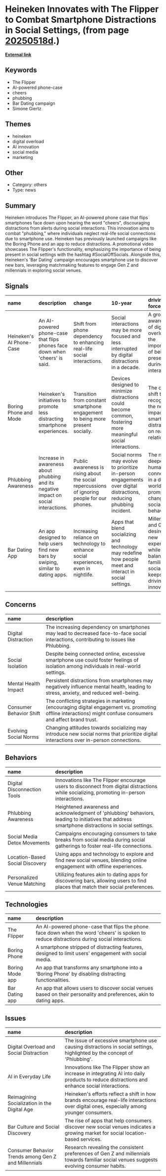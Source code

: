 # __Heineken Innovates with The Flipper to Combat Smartphone Distractions in Social Settings__, (from page [20250518d](https://kghosh.substack.com/p/20250518d).)

__[External link](https://www.marketingdive.com/news/heineken-flips-phones-for-irl-interactions/744755/)__



## Keywords

* The Flipper
* AI-powered phone-case
* cheers
* phubbing
* Bar Dating campaign
* Simone Giertz

## Themes

* heineken
* digital overload
* AI innovation
* social media
* marketing

## Other

* Category: others
* Type: news

## Summary

Heineken introduces The Flipper, an AI-powered phone case that flips smartphones face down upon hearing the word "cheers", discouraging distractions from alerts during social interactions. This innovation aims to combat "phubbing," where individuals neglect real-life social connections due to smartphone use. Heineken has previously launched campaigns like the Boring Phone and an app to reduce distractions. A promotional video showcases The Flipper's functionality, emphasizing the importance of being present in social settings with the hashtag #SocialOffSocials. Alongside this, Heineken's 'Bar Dating' campaign encourages smartphone use to discover new bars, leveraging matchmaking features to engage Gen Z and millennials in exploring social venues.

## Signals

| name                     | description                                                                          | change                                                                                       | 10-year                                                                                                            | driving-force                                                                                                           |   relevancy |
|:-------------------------|:-------------------------------------------------------------------------------------|:---------------------------------------------------------------------------------------------|:-------------------------------------------------------------------------------------------------------------------|:------------------------------------------------------------------------------------------------------------------------|------------:|
| Heineken's AI Phone-Case | An AI-powered phone-case that flips phones face down when 'cheers' is said.          | Shift from phone dependency to enhancing real-life social interactions.                      | Social interactions may be more focused and less interrupted by digital distractions in a decade.                  | A growing awareness of digital overload and the importance of being present during social interactions.                 |           4 |
| Boring Phone and Mode    | Heineken's initiatives to promote less distracting smartphone experiences.           | Transition from constant smartphone engagement to being more present socially.               | Devices designed to minimize distractions could become common, fostering more meaningful social interactions.      | The cultural shift towards recognizing the negative impact of smartphone distractions on real-life relationships.       |           4 |
| Phlubbing Awareness      | Increase in awareness about phubbing and its negative impact on social interactions. | Public awareness is rising about the social repercussions of ignoring people for our phones. | Social norms may evolve to prioritize in-person engagements over digital distractions, reducing phubbing incident. | The need for deeper human connections in a digital world is prompting change in social behavior.                        |           5 |
| Bar Dating App           | An app designed to help users find new bars by swiping, similar to dating apps.      | Increasing reliance on technology to enhance social experiences, even in nightlife.          | Apps that blend socializing and technology may redefine how people meet and interact in social settings.           | Millennials and Gen Z's desire for new experiences while balancing familiarity in socializing keeps driving innovation. |           3 |

## Concerns

| name                    | description                                                                                                                                                 |
|:------------------------|:------------------------------------------------------------------------------------------------------------------------------------------------------------|
| Digital Distraction     | The increasing dependency on smartphones may lead to decreased face-to-face social interactions, contributing to issues like Phlubbing.                     |
| Social Isolation        | Despite being connected online, excessive smartphone use could foster feelings of isolation among individuals in real-world settings.                       |
| Mental Health Impact    | Persistent distractions from smartphones may negatively influence mental health, leading to stress, anxiety, and reduced well-being.                        |
| Consumer Behavior Shift | The conflicting strategies in marketing (encouraging digital engagement vs. promoting offline interactions) might confuse consumers and affect brand trust. |
| Evolving Social Norms   | Changing attitudes towards socializing may introduce new social norms that prioritize digital interactions over in-person connections.                      |

## Behaviors

| name                            | description                                                                                                                                       |
|:--------------------------------|:--------------------------------------------------------------------------------------------------------------------------------------------------|
| Digital Disconnection Tools     | Innovations like The Flipper encourage users to disconnect from digital distractions while socializing, promoting in-person interactions.         |
| Phlubbing Awareness             | Heightened awareness and acknowledgment of 'phlubbing' behaviors, leading to initiatives that address smartphone distractions in social settings. |
| Social Media Detox Movements    | Campaigns encouraging consumers to take breaks from social media during social gatherings to foster real-life connections.                        |
| Location-Based Social Discovery | Using apps and technology to explore and find new social venues, blending online engagement with offline experiences.                             |
| Personalized Venue Matching     | Utilizing features akin to dating apps for discovering bars, allowing users to find places that match their social preferences.                   |

## Technologies

| name            | description                                                                                                                                 |
|:----------------|:--------------------------------------------------------------------------------------------------------------------------------------------|
| The Flipper     | An AI-powered phone-case that flips the phone face down when the word 'cheers' is spoken to reduce distractions during social interactions. |
| Boring Phone    | A smartphone stripped of distracting features, designed to limit users' engagement with social media.                                       |
| Boring Mode app | An app that transforms any smartphone into a 'Boring Phone' by disabling distracting functionalities.                                       |
| Bar Dating app  | An app that allows users to discover social venues based on their personality and preferences, akin to dating apps.                         |

## Issues

| name                                                 | description                                                                                                                                 |
|:-----------------------------------------------------|:--------------------------------------------------------------------------------------------------------------------------------------------|
| Digital Overload and Social Distraction              | The issue of excessive smartphone use causing distractions in social settings, highlighted by the concept of 'Phlubbing'.                   |
| AI in Everyday Life                                  | Innovations like The Flipper show an increase in integrating AI into daily products to reduce distractions and enhance social interactions. |
| Reimagining Socialization in the Digital Age         | Heineken's efforts reflect a shift in how brands encourage real-life interactions over digital ones, especially among younger consumers.    |
| Bar Culture and Social Discovery                     | The rise of apps that help consumers discover new social venues indicates a growing market for social location-based services.              |
| Consumer Behavior Trends among Gen Z and Millennials | Research revealing the consistent preferences of Gen Z and millennials towards familiar social venues suggests evolving consumer habits.    |